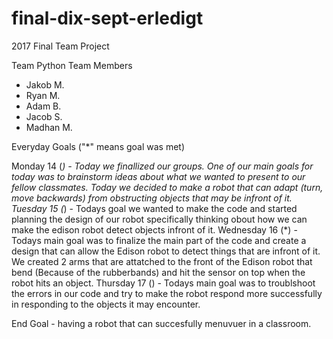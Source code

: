 # final-dix-sept-erledigt
2017 Final Team Project

Team Python Team Members

- Jakob M.
- Ryan M.
- Adam B.
- Jacob S.
- Madhan M.

Everyday Goals  ("*" means goal was met)

Monday 14 (*) - Today we finallized our groups. One of our main goals for today was to brainstorm ideas about what we wanted to present to our fellow classmates. Today we decided to make a robot that can adapt (turn, move backwards) from obstructing objects that may be infront of it.
Tuesday 15 (*) - Todays goal we wanted to make the code and started planning the design of our robot specifically thinking obout how we can make the edison robot detect objects infront of it.
Wednesday 16 (*) - Todays main goal was to finalize the main part of the code and create a design that can allow the Edison robot to detect things that are infront of it. We created 2 arms that are attatched to the front of the Edison robot that bend (Because of the rubberbands) and hit the sensor on top when the robot hits an object.
Thursday 17 () - Todays main goal was to troublshoot the errors in our code and try to make the robot respond more successfully in responding to the objects it may encounter.





End Goal - having a robot that can succesfully menuvuer in a classroom.

